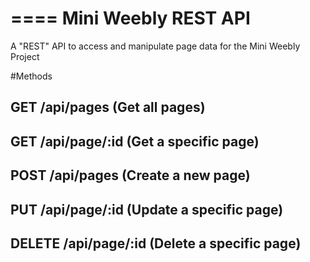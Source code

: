 ====
Mini Weebly REST API
====
A "REST" API to access and manipulate page data for the Mini Weebly Project

#Methods

GET /api/pages (Get all pages)
--------------------------------------
GET /api/page/:id (Get a specific page)
--------------------------------------
POST /api/pages (Create a new page)
--------------------------------------
PUT /api/page/:id (Update a specific page)
--------------------------------------
DELETE /api/page/:id (Delete a specific page)
--------------------------------------
